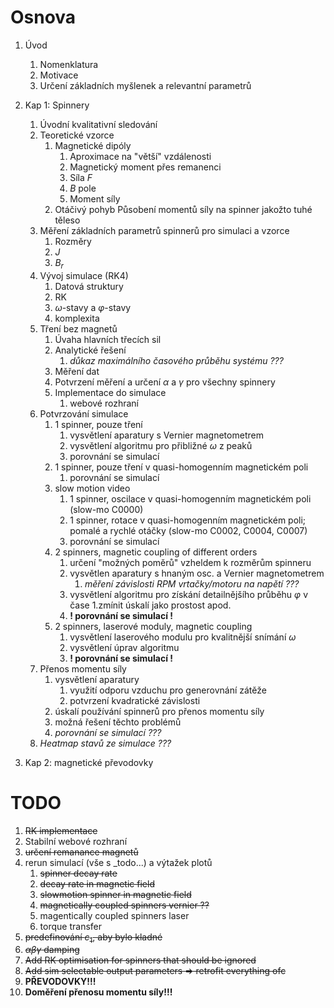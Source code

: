# Osnova

1. Úvod
    1. Nomenklatura
    2. Motivace
    3. Určení základních myšlenek a relevantní parametrů

2. Kap 1: Spinnery
    1. Úvodní kvalitativní sledování
    2. Teoretické vzorce
        1. Magnetické dipóly 
            1. Aproximace na "větší" vzdálenosti
            2. Magnetický moment přes remanenci
            3. Síla $F$
            4. $B$ pole
            5. Moment síly
        2. Otáčivý pohyb
            Působení momentů síly na spinner jakožto tuhé těleso
    3. Měření základních parametrů spinnerů pro simulaci a vzorce
        1. Rozměry
        2. $J$
        3. $B_r$
    4. Vývoj simulace (RK4)
        1. Datová struktury
        2. RK
        3. $\omega$-stavy a $\varphi$-stavy
        4. komplexita
    5. Tření bez magnetů
        1. Úvaha hlavních třecích sil
        2. Analytické řešení
            1. _důkaz maximálního časového průběhu systému ???_
        3. Měření dat
        4. Potvrzení měření a určení $\alpha$ a $\gamma$ pro všechny spinnery
        5. Implementace do simulace
            1. webové rozhraní
    6. Potvrzování simulace
        1. 1 spinner, pouze tření
            1. vysvětlení aparatury s Vernier magnetometrem
            2. vysvětlení algoritmu pro přibližné $\omega$ z peaků
            3. porovnání se simulací
        2. 1 spinner, pouze tření v quasi-homogenním magnetickém poli
            1. porovnání se simulací
        3. slow motion video
            1. 1 spinner, oscilace v quasi-homogenním magnetickém poli (slow-mo C0000)
            2. 1 spinner, rotace v quasi-homogenním magnetickém poli; pomalé a rychlé otáčky (slow-mo C0002, C0004, C0007)
            3. porovnání se simulací
        4. 2 spinners, magnetic coupling of different orders
            1. určení "možných poměrů" vzheldem k rozměrům spinneru
            2. vysvětlen aparatury s hnaným osc. a Vernier magnetometrem
                1. _měření závislosti RPM vrtačky/motoru na napětí ???_
            3. vysvětlení algoritmu pro získání detailnějšího průběhu $\varphi$ v čase
                1.zmínit úskalí jako prostost apod.
            4. **! porovnání se simulací !**
        5. 2 spinners, laserové moduly, magnetic coupling
            1. vysvětlení laserového modulu pro kvalitnější snímání $\omega$
            2. vysvětlení úprav algoritmu
            2. **! porovnání se simulací !**
    7. Přenos momentu síly
        1. vysvětlení aparatury
            1. využití odporu vzduchu pro generovnání zátěže
            2. potvrzení kvadratické závislosti
        2. úskalí používání spinnerů pro přenos momentu síly
        3. možná řešení těchto problémů
        4. *porovnání se simulací ???*
    8. _Heatmap stavů ze simulace ???_

3. Kap 2: magnetické převodovky

# TODO
1. ~~RK implementace~~
2. Stabilní webové rozhraní
3. ~~určení remanance magnetů~~
4. rerun simulací (vše s _todo...) a výtažek plotů
    1. ~~spinner decay rate~~
    2. ~~decay rate in magnetic field~~
    3. ~~slowmotion spinner in magnetic field~~
    4. ~~magnetically coupled spinners vernier ??~~
    5. magentically coupled spinners laser
    6. torque transfer
5. ~~predefinování $c_1$, aby bylo kladné~~
6. ~~$\alpha\beta\gamma$ damping~~
7. ~~Add RK optimisation for spinners that should be ignored~~
8. ~~Add sim selectable output parameters => retrofit everything ofc~~
9. **PŘEVODOVKY!!!**
10. **Doměření přenosu momentu síly!!!**
